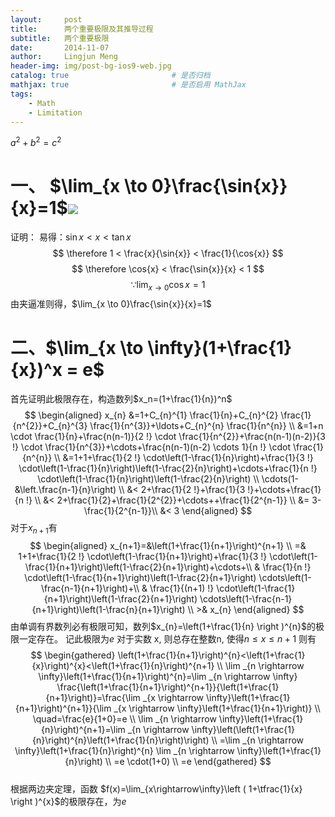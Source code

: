 ```yaml
---
layout:     post
title:      两个重要极限及其推导过程
subtitle:   两个重要极限
date:       2014-11-07
author:     Lingjun Meng
header-img: img/post-bg-ios9-web.jpg
catalog: true 						# 是否归档
mathjax: true                       # 是否启用 MathJax
tags:
    - Math
    - Limitation
---
```

$a^2 + b^2 = c^2$
# 一、 $\lim_{x \to 0}\frac{\sin{x}}{x}=1$<img src="https://render.githubusercontent.com/render/math?math=e^{i \pi} = -1">
证明： 易得：$\sin{x} < x < \tan{x}$ 
$$ \therefore 1 < \frac{x}{\sin{x}} < \frac{1}{\cos{x}} $$
 $$ \therefore \cos{x} < \frac{\sin{x}}{x} < 1 $$
 $$ \because \lim_{x\to 0} \cos{x} = 1 $$ 
由夹逼准则得，$\lim_{x \to 0}\frac{\sin{x}}{x}=1$ 
# 二、$\lim_{x \to \infty}(1+\frac{1}{x})^x = e$ 
首先证明此极限存在，构造数列$x_n=(1+\frac{1}{n})^n$
 $$   \begin{aligned} x_{n} &=1+C_{n}^{1} \frac{1}{n}+C_{n}^{2} \frac{1}{n^{2}}+C_{n}^{3} \frac{1}{n^{3}}+\ldots+C_{n}^{n} \frac{1}{n^{n}} \\ &=1+n \cdot \frac{1}{n}+\frac{n(n-1)}{2 !} \cdot \frac{1}{n^{2}}+\frac{n(n-1)(n-2)}{3 !} \cdot \frac{1}{n^{3}}+\cdots+\frac{n(n-1)(n-2) \cdots 1}{n !} \cdot \frac{1}{n^{n}} \\ &=1+1+\frac{1}{2 !} \cdot\left(1-\frac{1}{n}\right)+\frac{1}{3 !} \cdot\left(1-\frac{1}{n}\right)\left(1-\frac{2}{n}\right)+\cdots+\frac{1}{n !} \cdot\left(1-\frac{1}{n}\right)\left(1-\frac{2}{n}\right) \\ \cdots(1-&\left.\frac{n-1}{n}\right) \\ &< 2+\frac{1}{2 !}+\frac{1}{3 !}+\cdots+\frac{1}{n !} \\ &< 2+\frac{1}{2}+\frac{1}{2^{2}}+\cdots++\frac{1}{2^{n-1}} \\ &= 3-\frac{1}{2^{n-1}}\\ &< 3 \end{aligned}  $$ 
对于$x_{n+1}$有 
$$ \begin{aligned} x_{n+1}=&\left(1+\frac{1}{n+1}\right)^{n+1} \\ =& 1+1+\frac{1}{2 !} \cdot\left(1-\frac{1}{n+1}\right)+\frac{1}{3 !} \cdot\left(1-\frac{1}{n+1}\right)\left(1-\frac{2}{n+1}\right)+\cdots+\\ & \frac{1}{n !} \cdot\left(1-\frac{1}{n+1}\right)\left(1-\frac{2}{n+1}\right) \cdots\left(1-\frac{n-1}{n+1}\right)+\\ & \frac{1}{(n+1) !} \cdot\left(1-\frac{1}{n+1}\right)\left(1-\frac{2}{n+1}\right) \cdots\left(1-\frac{n-1}{n+1}\right)\left(1-\frac{n}{n+1}\right) \\ >& x_{n} \end{aligned} $$ 
由单调有界数列必有极限可知，数列$x_{n}=\left(1+\frac{1}{n} \right )^{n}$的极限一定存在。
记此极限为$e$ 对于实数 x, 则总存在整数n,  使得$n \leqslant x \leqslant n+1$ 则有 
$$ \begin{gathered} \left(1+\frac{1}{n+1}\right)^{n}<\left(1+\frac{1}{x}\right)^{x}<\left(1+\frac{1}{n}\right)^{n+1} \\ \lim _{n \rightarrow \infty}\left(1+\frac{1}{n+1}\right)^{n}=\lim _{n \rightarrow \infty} \frac{\left(1+\frac{1}{n+1}\right)^{n+1}}{\left(1+\frac{1}{n+1}\right)}=\frac{\lim _{x \rightarrow \infty}\left(1+\frac{1}{n+1}\right)^{n+1}}{\lim _{x \rightarrow \infty}\left(1+\frac{1}{n+1}\right)} \\ \quad=\frac{e}{1+0}=e \\ \lim _{n \rightarrow \infty}\left(1+\frac{1}{n}\right)^{n+1}=\lim _{n \rightarrow \infty}\left(\left(1+\frac{1}{n}\right)^{n}\left(1+\frac{1}{n}\right)\right) \\ =\lim _{n \rightarrow \infty}\left(1+\frac{1}{n}\right)^{n} \lim _{n \rightarrow \infty}\left(1+\frac{1}{n}\right) \\ =e \cdot(1+0) \\ =e \end{gathered} $$    
根据两边夹定理，函数 $f(x)=\lim_{x\rightarrow\infty}\left ( 1+\tfrac{1}{x} \right )^{x}$的极限存在，为$e$ 
